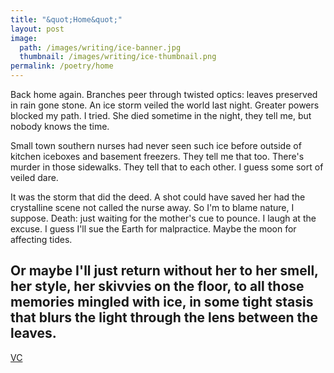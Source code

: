 ```yaml
---
title: "&quot;Home&quot;"
layout: post
image:
  path: /images/writing/ice-banner.jpg
  thumbnail: /images/writing/ice-thumbnail.png
permalink: /poetry/home
---
```

Back home
again.  Branches peer through 
twisted optics:
leaves preserved in 
rain gone stone.
An ice storm veiled the world last night.
Greater powers blocked my path.
I tried.
She died sometime in the night, 
they tell me,
but nobody knows the time.

Small town southern nurses
had never seen such ice before outside of
kitchen iceboxes and basement freezers.
They tell me that too.
There's murder in those sidewalks.
They tell that to each other.
I guess some sort of veiled dare.

It was the storm that did the deed.
A shot 
could have saved her
had the crystalline scene not called the nurse away.
So I'm to blame nature, I suppose.
Death: just waiting for the mother's cue to pounce.
I laugh at the excuse.
I guess I'll sue the Earth for malpractice. 
Maybe the moon for affecting tides.

Or maybe I'll just return
without her
to her smell, her style,
her skivvies on the floor, 
to all those memories mingled with ice,
in some tight stasis
that blurs the light 
through the lens
between the leaves.
---
[VC](https://github.com/jgottwig/thoughts-ruminations/blob/master/home)
